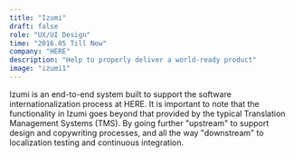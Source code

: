 ```yaml
---
title: "Izumi"
draft: false
role: "UX/UI Design"
time: "2016.05 Till Now"
company: "HERE"
description: "Help to properly deliver a world-ready product"
image: "izumi1"
---
```

Izumi is an end-to-end system built to support the software internationalization process at HERE.
It is important to note that the functionality in Izumi goes beyond that provided by the typical Translation Management Systems (TMS). By going further "upstream" to support design and copywriting processes, and all the way "downstream" to localization testing and continuous integration.

